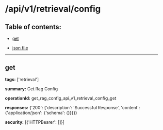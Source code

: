 # /api/v1/retrieval/config

## Table of contents:
- [get](#get)

- [json file](./_api_v1_retrieval_config.json)

---
<a name="get"></a>
## get

**tags:** ['retrieval']

**summary:** Get Rag Config

**operationId:** get_rag_config_api_v1_retrieval_config_get

**responses:** {'200': {'description': 'Successful Response', 'content': {'application/json': {'schema': {}}}}}

**security:** [{'HTTPBearer': []}]

